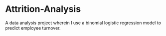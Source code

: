 # Attrition-Analysis
A data analysis project wherein I use a binomial logistic regression model to predict employee turnover.
